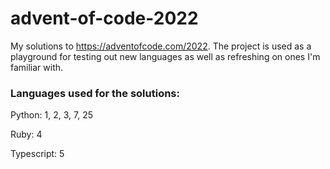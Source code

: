 # advent-of-code-2022

My solutions to https://adventofcode.com/2022. The project is used as a playground for testing out new languages as well as refreshing on ones I'm familiar with.

### Languages used for the solutions:

Python: 1, 2, 3, 7, 25

Ruby: 4

Typescript: 5
